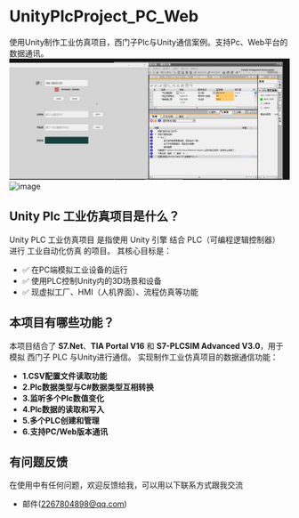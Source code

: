 # UnityPlcProject_PC_Web
使用Unity制作工业仿真项目，西门子Plc与Unity通信案例。支持Pc、Web平台的数据通讯。
![image](https://github.com/superTng/UnityPlcProject_PC_Web/blob/main/BuildFile/Images/Pc%E8%BF%9E%E6%8E%A5.gif)
![image](https://github.com/superTng/UnityPlcProject_PC_Web/blob/main/BuildFile/Images/Web%E8%BF%9E%E6%8E%A5.gif)

## Unity Plc 工业仿真项目是什么？
Unity PLC 工业仿真项目 是指使用 Unity 引擎 结合 PLC（可编程逻辑控制器） 进行 工业自动化仿真 的项目。
其核心目标是：

*  ✅ 在PC端模拟工业设备的运行
*  ✅ 使用PLC控制Unity内的3D场景和设备
*  ✅ 现虚拟工厂、HMI（人机界面）、流程仿真等功能



## 本项目有哪些功能？
本项目结合了 **S7.Net**、**TIA Portal V16** 和 **S7-PLCSIM Advanced V3.0**，用于模拟 西门子 PLC 与Unity进行通信。
实现制作工业仿真项目的数据通信功能：

* **1.CSV配置文件读取功能**
* **2.Plc数据类型与C#数据类型互相转换**
* **3.监听多个Plc数值变化**
* **4.Plc数据的读取和写入**
* **5.多个PLC创建和管理**
* **6.支持PC/Web版本通讯**

## 有问题反馈
在使用中有任何问题，欢迎反馈给我，可以用以下联系方式跟我交流

* 邮件(2267804898@qq.com)




